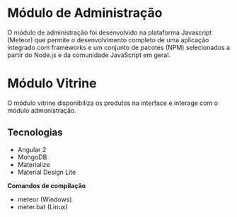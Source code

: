 # Módulo de Administração
O módulo de administração foi desenvolvido na plataforma Javascript (Meteor) que permite o desenvolvimento completo de uma aplicação integrado com frameworks e um conjunto de pacotes (NPM) selecionados a partir do Node.js e da comunidade JavaScript em geral.

# Módulo Vitrine 
O módulo vitrine disponibiliza os produtos na interface e interage com o módulo admonistração.

## Tecnologias
- Angular 2
- MongoDB
- Materialize
- Material Design Lite

**Comandos de compilação**
- meteor (Windows)
- meter.bat (Linux)
